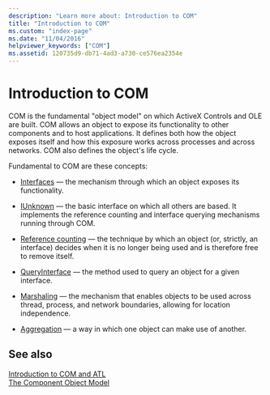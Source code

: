 ```yaml
---
description: "Learn more about: Introduction to COM"
title: "Introduction to COM"
ms.custom: "index-page"
ms.date: "11/04/2016"
helpviewer_keywords: ["COM"]
ms.assetid: 120735d9-db71-4ad3-a730-ce576ea2354e
---
```

# Introduction to COM

COM is the fundamental "object model" on which ActiveX Controls and OLE are built. COM allows an object to expose its functionality to other components and to host applications. It defines both how the object exposes itself and how this exposure works across processes and across networks. COM also defines the object's life cycle.

Fundamental to COM are these concepts:

- [Interfaces](../atl/interfaces-atl.md) — the mechanism through which an object exposes its functionality.

- [IUnknown](../atl/iunknown.md) — the basic interface on which all others are based. It implements the reference counting and interface querying mechanisms running through COM.

- [Reference counting](../atl/reference-counting.md) — the technique by which an object (or, strictly, an interface) decides when it is no longer being used and is therefore free to remove itself.

- [QueryInterface](../atl/queryinterface.md) — the method used to query an object for a given interface.

- [Marshaling](../atl/marshaling.md) — the mechanism that enables objects to be used across thread, process, and network boundaries, allowing for location independence.

- [Aggregation](../atl/aggregation.md) — a way in which one object can make use of another.

## See also

[Introduction to COM and ATL](../atl/introduction-to-com-and-atl.md)<br/>
[The Component Object Model](/windows/win32/com/the-component-object-model)
